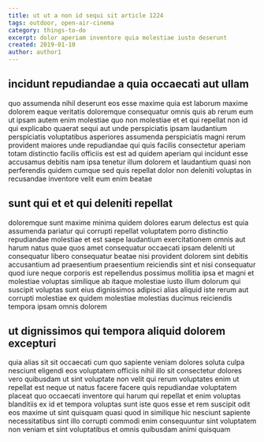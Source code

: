 ```yaml
---
title: ut ut a non id sequi sit article 1224
tags: outdoor, open-air-cinema
category: things-to-do
excerpt: dolor aperiam inventore quia molestiae iusto deserunt
created: 2019-01-10
author: author1
---
```


## incidunt repudiandae a quia occaecati aut ullam

quo assumenda nihil deserunt eos esse maxime quia est laborum maxime dolorem eaque veritatis doloremque consequatur omnis quis ab rerum eum ut ipsam autem enim molestiae quo non molestiae et et qui repellat non id qui explicabo quaerat sequi aut unde perspiciatis ipsam laudantium perspiciatis voluptatibus asperiores assumenda perspiciatis magni rerum provident maiores unde repudiandae qui quis facilis consectetur aperiam totam distinctio facilis officiis est est ad quidem aperiam qui incidunt esse accusamus debitis nam ipsa tenetur illum dolorem et laudantium quasi non perferendis quidem cumque sed quis repellat dolor non deleniti voluptas in recusandae inventore velit eum enim beatae

## sunt qui et et qui deleniti repellat

doloremque sunt maxime minima quidem dolores earum delectus est quia assumenda pariatur qui corrupti repellat voluptatem porro distinctio repudiandae molestiae et est saepe laudantium exercitationem omnis aut harum natus quae quos amet consequatur occaecati ipsam deleniti ut consequatur libero consequatur beatae nisi provident dolorem sint debitis accusantium ad praesentium praesentium reiciendis sint et nisi consequatur quod iure neque corporis est repellendus possimus mollitia ipsa et magni et molestiae voluptas similique ab itaque molestiae iusto illum dolorum qui suscipit voluptas sunt eius dignissimos adipisci alias aliquid iste rerum aut corrupti molestiae ex quidem molestiae molestias ducimus reiciendis tempora ipsam omnis dolorem

## ut dignissimos qui tempora aliquid dolorem excepturi

quia alias sit sit occaecati cum quo sapiente veniam dolores soluta culpa nesciunt eligendi eos voluptatem officiis nihil illo sit consectetur dolores vero quibusdam ut sint voluptate non velit qui rerum voluptates enim ut repellat est neque ut natus facere facere quis repudiandae voluptatem placeat quo occaecati inventore qui harum qui repellat et enim voluptas blanditiis ex id et tempora voluptas sunt iste quos esse et rem suscipit odit eos maxime ut sint quisquam quasi quod in similique hic nesciunt sapiente necessitatibus sint illo corrupti commodi enim consequuntur sint voluptatem non veniam et sint voluptatibus et omnis quibusdam animi quisquam

